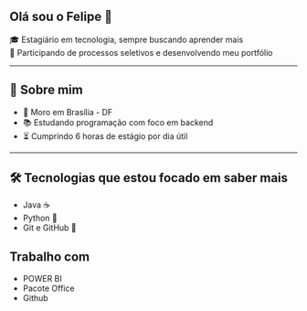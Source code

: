 ## Olá sou o Felipe 👋


🎓 Estagiário em tecnologia, sempre buscando aprender mais   
🚀 Participando de processos seletivos e desenvolvendo meu portfólio

---

## 🧠 Sobre mim

- 📍 Moro em Brasília - DF
- 📚 Estudando programação com foco em backend
- ⏳ Cumprindo 6 horas de estágio por dia útil

---

## 🛠️ Tecnologias que estou focado em saber mais

- Java ☕
- Python 🐍
- Git e GitHub 🐙


## Trabalho com

- POWER BI
- Pacote Office
- Github

